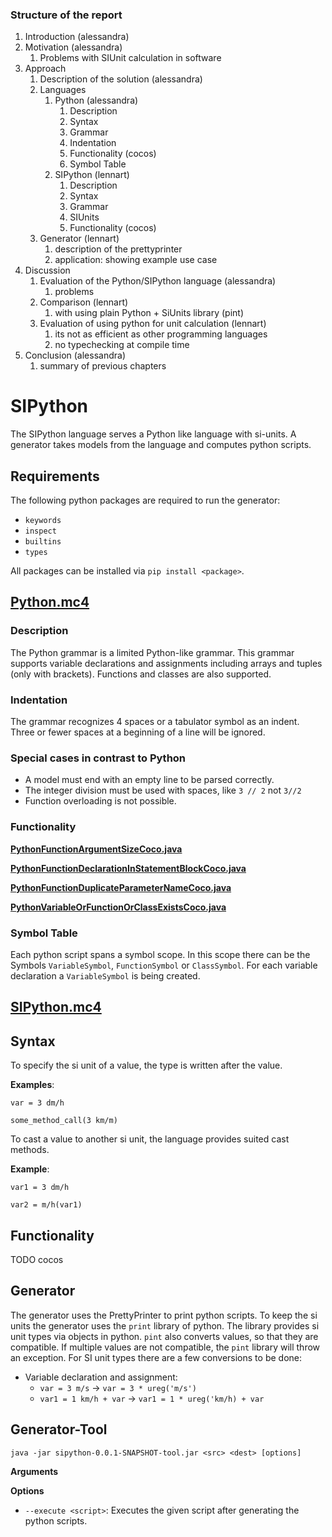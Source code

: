 ### Structure of the report
1. Introduction (alessandra)
2. Motivation (alessandra)
   1. Problems with SIUnit calculation in software
3. Approach 
   1. Description of the solution (alessandra)
   2. Languages
      1. Python (alessandra)
         1. Description
         2. Syntax
         3. Grammar
         4. Indentation
         5. Functionality (cocos)
         6. Symbol Table
      2. SIPython (lennart)
         1. Description
         2. Syntax
         3. Grammar
         4. SIUnits
         5. Functionality (cocos)
   3. Generator (lennart)
      1. description of the prettyprinter
      2. application: showing example use case
6. Discussion
   1. Evaluation of the Python/SIPython language (alessandra)
      1. problems
   2. Comparison (lennart)
      1. with using plain Python + SiUnits library (pint)
   3. Evaluation of using python for unit calculation (lennart)
      1. its not as efficient as other programming languages
      2. no typechecking at compile time
7. Conclusion (alessandra)
   1. summary of previous chapters


# SIPython

The SIPython language serves a Python like language with si-units. A generator takes models from the language and computes python scripts.

## Requirements
The following python packages are required to run the generator:
- `keywords`
- `inspect`
- `builtins`
- `types`

All packages can be installed via `pip install <package>`.

## [Python.mc4][PythonGrammar]

### Description

The Python grammar is a limited Python-like grammar. This grammar supports variable declarations and assignments including arrays and tuples (only with brackets).
Functions and classes are also supported.

### Indentation
The grammar recognizes 4 spaces or a tabulator symbol as an indent. Three or fewer spaces at a beginning of a line will be ignored. 

### Special cases in contrast to Python
- A model must end with an empty line to be parsed correctly.
- The integer division must be used with spaces, like `3 // 2` not `3//2`
- Function overloading is not possible.

### Functionality

**[PythonFunctionArgumentSizeCoco.java][PythonFunctionArgumentSizeCoco]**

**[PythonFunctionDeclarationInStatementBlockCoco.java][PythonFunctionDeclarationInStatementBlockCoco]**

**[PythonFunctionDuplicateParameterNameCoco.java][PythonFunctionDuplicateParameterNameCoco]**

**[PythonVariableOrFunctionOrClassExistsCoco.java][PythonVariableOrFunctionOrClassExistsCoco]**


### Symbol Table

Each python script spans a symbol scope. In this scope there can be the Symbols `VariableSymbol`, `FunctionSymbol` or `ClassSymbol`.
For each variable declaration a `VariableSymbol` is being created. 

## [SIPython.mc4][SIPythonGrammar]

## Syntax

To specify the si unit of a value, the type is written after the value.

**Examples**:

`var = 3 dm/h`

`some_method_call(3 km/m)`

To cast a value to another si unit, the language provides suited cast methods.

**Example**:

`var1 = 3 dm/h`

`var2 = m/h(var1)`

## Functionality

TODO cocos

## Generator

The generator uses the PrettyPrinter to print python scripts. To keep the si units the generator uses the `print` library of python.
The library provides si unit types via objects in python. `pint` also converts values, so that they are compatible. 
If multiple values are not compatible, the `pint` library will throw an exception.
For SI unit types there are a few conversions to be done:

- Variable declaration and assignment:
  - `var = 3 m/s` → `var = 3 * ureg('m/s')`
  - `var1 = 1 km/h + var` → `var1 = 1 * ureg('km/h) + var`


## Generator-Tool

`java -jar sipython-0.0.1-SNAPSHOT-tool.jar <src> <dest> [options]`

**Arguments**

**Options**
- `--execute <script>`: Executes the given script after generating the python scripts. 



[PythonGrammar]: src/main/grammars/de/monticore/Python.mc4
[SIPythonGrammar]: src/main/grammars/de/monticore/SIPython.mc4

[PythonFunctionArgumentSizeCoco]: src/main/java/de/monticore/python/_cocos/PythonFunctionArgumentSizeCoco.java
[PythonFunctionDeclarationInStatementBlockCoco]: src/main/java/de/monticore/python/_cocos/PythonFunctionDeclarationInStatementBlockCoco.java
[PythonFunctionDuplicateParameterNameCoco]: src/main/java/de/monticore/python/_cocos/PythonFunctionDuplicateParameterNameCoco.java
[PythonVariableOrFunctionOrClassExistsCoco]: src/main/java/de/monticore/python/_cocos/PythonVariableOrFunctionOrClassExistsCoco.java